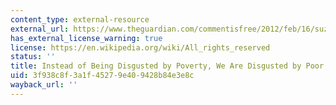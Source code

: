 ```yaml
---
content_type: external-resource
external_url: https://www.theguardian.com/commentisfree/2012/feb/16/suzanne-moore-disgusted-by-poor
has_external_license_warning: true
license: https://en.wikipedia.org/wiki/All_rights_reserved
status: ''
title: Instead of Being Disgusted by Poverty, We Are Disgusted by Poor People Themselves
uid: 3f938c8f-3a1f-4527-9e40-9428b84e3e8c
wayback_url: ''
---
```

